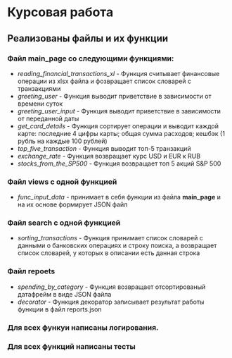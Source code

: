 # Курсовая работа
## Реализованы файлы и их функции
### Файл **main_page** со следующими функциями:
- *reading_financial_transactions_xl* - Функция считывает финансовые операции из xlsx файла и фозвращает список словарей с транзакциями
- *greeting_user* - Функция выводит приветствие в зависимости от времени суток
- *greeting_user_input* - Функция выводит приветствие в зависимости от переданной даты
- *get_card_details* - Функция сортирует операции и выводит каждой карте: последние 4 цифры карты; общая сумма расходов;
    кешбэк (1 рубль на каждые 100 рублей)
- *top_five_transaction* - Функция выводит топ-5 транзакций
- *exchange_rate* - Функция возвращает курс USD и EUR к RUB
- *stocks_from_the_SP500* - Функция возвращает топ 5 акций S&P 500
### Файл **views** с одной функцией
- *func_input_data* - принимает в себя функции из файла **main_page** и на их основе формирует JSON файл
### Файл **search** c одной функцией
- *sorting_transactions* - Функция принимает список словарей с данными о банковских операциях и строку поиска, а возвращает
    список словарей, у которых в описании есть данная строка
### Файл **repoets** 
- *spending_by_category* - Функция возвращает отсортированый датафрейм в виде JSON файла
- *decorator* - Функция декоратор записывает результат работы функции в файл reports.json
### Для всех функуи написаны логирования.
### Для всех функций написаны тесты